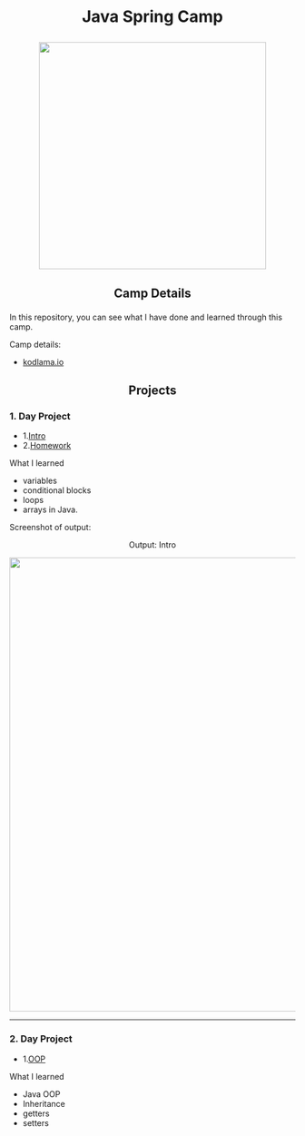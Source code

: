 #  <p align="center">Java Spring Camp</p> 
<p align="center"><img src="https://user-images.githubusercontent.com/50428829/190228189-923e2364-a48c-459a-8141-f24e22488206.png" width="400" > </p>

##  <p align="center">Camp Details</p> 

In this repository, you can see what I have done and learned through this camp.

Camp details:

- [kodlama.io](https://www.kodlama.io/)

## <p align="center">Projects</p> 

### 1. Day Project

* 1.[Intro](https://github.com/omerfulin/Java-Spring-Camp/tree/main/intro)
* 2.[Homework](https://github.com/omerfulin/Java-Spring-Camp/tree/main/Day01Homework/src)

What I learned
- variables
- conditional blocks
- loops
- arrays in Java.

Screenshot of output:
<p align="center">Output: Intro</p>

<p align="center"><img src="https://user-images.githubusercontent.com/50428829/190389148-48cfcbcd-ef92-45ad-a9d7-264a52f6b580.png" width="800" > </p>

---

### 2. Day Project

* 1.[OOP](https://github.com/omerfulin/Java-Spring-Camp/tree/main/oop1)

What I learned
- Java OOP
- Inheritance 
- getters
- setters





